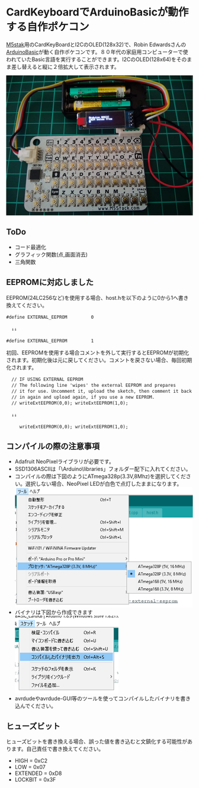 # CardKeyboardでArduinoBasicが動作する自作ポケコン
[M5stak](https://m5stack.com/)用のCardKeyBoardとI2CのOLED(128x32)で、Robin Edwardsさんの[ArduinoBasic](https://github.com/robinhedwards/ArduinoBASIC)が動く自作ポケコンです。８０年代の家庭用コンピューターで使われていたBasic言語を実行することができます。I2CのOLED(128x64)をそのまま差し替えると縦に２倍拡大して表示されます。<br>

![image](./img/img001.jpg)


## ToDo
- コード最適化
- グラフィック関数(点,画面消去)
- 三角関数

## EEPROMに対応しました
EEPROM(24LC256など)を使用する場合、host.hを以下のように0から1へ書き換えてください。
```
#define EXTERNAL_EEPROM         0

  ↓↓

#define EXTERNAL_EEPROM         1
```
初回、EEPROMを使用する場合コメントを外して実行するとEEPROMが初期化されます。初期化後は元に戻してください。コメントを戻さない場合、毎回初期化されます。
```
  // IF USING EXTERNAL EEPROM
  // The following line 'wipes' the external EEPROM and prepares
  // it for use. Uncomment it, upload the sketch, then comment it back
  // in again and upload again, if you use a new EEPROM.
  // writeExtEEPROM(0,0); writeExtEEPROM(1,0);

  ↓↓

     writeExtEEPROM(0,0); writeExtEEPROM(1,0);
```

## コンパイルの際の注意事項
- Adafruit NeoPixelライブラリが必要です。
- SSD1306ASCIIは「\Arduino\libraries」フォルダー配下に入れてください。
- コンパイルの際は下図のようにATmega328p(3.3V,8Mhz)を選択してください。選択しない場合、NeoPixel LEDが白色で点灯したままになります。<br>![image](./img/img002.PNG)<br>
- バイナリは下図から作成できます<br>![image](./img/img003.PNG)<br>
- avrdudeやavrdude-GUI等のツールを使ってコンパイルしたバイナリを書き込んでください。

## ヒューズビット
ヒューズビットを書き換える場合、誤った値を書き込むと文鎮化する可能性があります。自己責任で書き換えてください。<br>
- HIGH = 0xC2
- LOW = 0x07
- EXTENDED = 0xD8
- LOCKBIT = 0x3F
